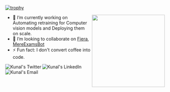 [![trophy](https://github-profile-trophy.vercel.app/?username=kunalgoyal9)](https://github.com/ryo-ma/github-profile-trophy)

<img align='right' src="https://media.giphy.com/media/H1dxi6xdh4NGQCZSvz/giphy.gif" width="230">

- 🔭 I’m currently working on Automating retraining for Computer vision models and Deploying them on scale.
- 👯 I’m looking to collaborate on [Fiera](https://github.com/xyzunreal/Fiera), [MereExamsBot](https://github.com/kunalgoyal9/MereExamsBot)
- ⚡ Fun fact: I don't convert coffee into code. 

<a href="https://twitter.com/0kugos0">
  <img align="left" alt="Kunal's Twitter" src="https://img.icons8.com/bubbles/50/000000/twitter.png"/>
</a>

<a href="https://www.linkedin.com/in/kunalgoyal9">
  <img align="left" alt="Kunal's LinkedIn" src="https://img.icons8.com/bubbles/50/000000/linkedin.png"/>
</a>

<a href="mailto:kunalgoyal.goyal9@gmail.com">
  <img align="left" alt="Kunal's Email" src="https://img.icons8.com/bubbles/50/000000/gmail.png"/>
</a>

<!--
**kunalgoyal9/kunalgoyal9** is a ✨ _special_ ✨ repository because its `README.md` (this file) appears on your GitHub profile.

Here are some ideas to get you started:


- 🌱 I’m currently learning ...

- 🤔 I’m looking for help with ...
- 💬 Ask me about ...
 ...
- 😄 Pronouns: ...
- ⚡ Fun fact: ...
-->
